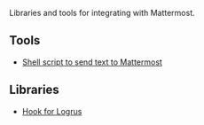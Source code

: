 Libraries and tools for integrating with Mattermost.

## Tools

* [Shell script to send text to Mattermost](scripts/mm.sh)

## Libraries

* [Hook for Logrus](hooks/logrus)
